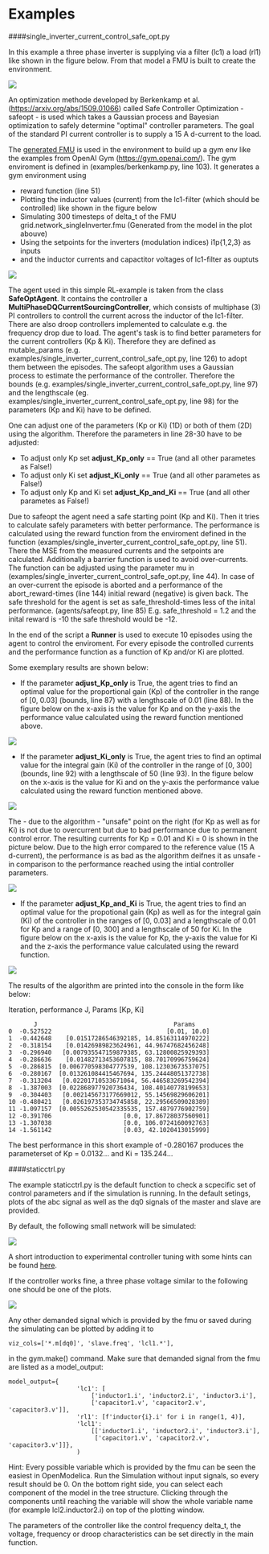 #  Examples 
####single_inverter_current_control_safe_opt.py


In this example a three phase inverter is supplying via a filter (lc1) a load (rl1) like shown in the 
figure below.
From that model a FMU is built to create the environment.

![](../pictures/Modell.png)

An optimization methode developed by Berkenkamp et al. (https://arxiv.org/abs/1509.01066) called Safe
Controller Optimization - safeopt - is used which takes a Gaussian process and Bayesian optimization to safely determine 
"optimal" controller parameters. 
The goal of the standard PI current controller is to supply a 15 A d-current to the load. 


The [generated FMU](fmu.html) is used in the environment to build up a gym env like the examples from OpenAI Gym 
(https://gym.openai.com/). 
The gym enviroment is defined in (examples/berkenkamp.py, line 103).
It generates a gym environment using 
 - reward function (line 51)
 - Plotting the inductor values (current) from the lc1-filter (which should be controlled) like shown in the figure below
 - Simulating 300 timesteps of delta_t of the FMU grid.network_singleInverter.fmu (Generated from the model in the plot abouve)
 - Using the setpoints for the inverters (modulation indices) i1p{1,2,3} as inputs
 - and the inductor currents and capactitor voltages of lc1-filter as ouptuts
 
![](../pictures/i_abc_bk_kp15_Ki121.png)

The agent used in this simple RL-example is taken from the class __SafeOptAgent__.
It contains the controller a __MultiPhaseDQCurrentSourcingController__, which consists of multiphase (3) PI controllers 
to controll the current across the inductor of the lc1-filter. 
There are also droop controllers implemented to calculate e.g. the frequency drop due to load.
The agent's task is to find better parameters for the current controllers (Kp & Ki). 
Therefore they are defined as mutable_params (e.g. examples/single_inverter_current_control_safe_opt.py, line 126) to 
adopt them between the episodes.
The safeopt algorithm uses a Gaussian process to estimate the performance of the controller. 
Therefore the bounds (e.g. examples/single_inverter_current_control_safe_opt.py, line 97) and the 
lengthscale (eg. examples/single_inverter_current_control_safe_opt.py, line 98) for the 
parameters (Kp and Ki) have to be defined.  

One can adjust one of the parameters (Kp or Ki) (1D) or both of them (2D) using the algorithm.
Therefore the parameters in line 28-30 have to be adjusted:
- To adjust only Kp set __adjust_Kp_only__ == True (and all other parametes as False!)
- To adjust only Ki set __adjust_Ki_only__ == True (and all other parametes as False!)
- To adjust only Kp and Ki set __adjust_Kp_and_Ki__ == True (and all other parametes as False!)

Due to safeopt the agent need a safe starting point (Kp and Ki). Then it tries to calculate safely parameters with 
better performance.
The performance is calculated using the reward function from the enviroment defined in the function 
(examples/single_inverter_current_control_safe_opt.py, line 51). 
There the MSE from the measured currents and the setpoints are calculated. 
Additionally a barrier function is used to avoid over-currents. 
The function can be adjusted using the parameter mu in (examples/single_inverter_current_control_safe_opt.py, line 44).
In case of an over-current the episode is aborted and a performance of the abort_reward-times (line 144) initial reward 
(negative) is given back. 
The safe threshold for the agent is set as safe_threshold-times less of the inital performance. (agents/safeopt.py, line 85)
E.g. safe_threshold = 1.2 and the inital reward is -10 the safe threshold would be -12.

In the end of the script a __Runner__ is used to execute 10 episodes using the agent to control the enviroment. 
For every episode the controlled currents and the performance function as a function of Kp and/or Ki are plotted.

Some exemplary results are shown below:

- If the parameter __adjust_Kp_only__ is True, the agent tries to find an optimal value for the proportional gain (Kp)
 of the controller in the range of [0, 0.03] (bounds, line 87) with a lengthscale of 0.01 (line 88).
 In the figure below on the x-axis is the value for Kp and on the y-axis the performance value calculated using the 
 reward function mentioned above. 

 
![](../pictures/kp_J.png)

- If the parameter __adjust_Ki_only__ is True, the agent tries to find an optimal value for the integral gain (Ki)
 of the controller in the range of [0, 300] (bounds, line 92) with a lengthscale of 50 (line 93).
 In the figure below on the x-axis is the value for Ki and on the y-axis the performance value calculated using the 
 reward function mentioned above. 

 
![](../pictures/ki_J.png)

 The - due to the algorithm - "unsafe" point on the right (for Kp as well as for Ki) is not due to overcurrent but due 
 to bad performance due to  permanent control error.
 The resulting currents for Kp = 0.01 and Ki = 0 is shown in the picture below.
 Due to the high error compared to the reference value (15 A d-current), the performance is as bad as the algorithm 
 deifnes it as unsafe - in comparison to the performance reached using the intial controller parameters. 
 
 
 ![](../pictures/i_abc_ki_J_bad.png) 


 - If the parameter __adjust_Kp_and_Ki__ is True, the agent tries to find an optimal value for the propotional gain (Kp)
  as well as for the integral gain (Ki) of the controller in the ranges of [0, 0.03] and a lengthscale of 0.01 for Kp 
  and a range of [0, 300] and a lengthscale of 50 for Ki.
 In the figure below on the x-axis is the value for Kp, the y-axis the value for Ki and the z-axis the performance value
  calculated using the reward function. 

![](../pictures/kp_ki_J.png)

The results of the algorithm are printed into the console in the form like below:

Iteration, performance J, Params [Kp, Ki]

           J                                      Params
    0  -0.527522                                [0.01, 10.0]
    1  -0.442648    [0.01517286546392185, 14.85163114970222]
    2  -0.318154    [0.01426989823624961, 44.96747682456248]
    3  -0.296940   [0.007935547159879385, 63.12800825929393]
    4  -0.286636    [0.01482713453607815, 88.70170996759624]
    5  -0.286815  [0.006770598304777539, 108.12303673537075]
    6  -0.280167  [0.013261084415467694, 135.24448051372738]
    7  -0.313204   [0.02201710533671064, 56.446583269542394]
    8  -1.387003  [0.022868977920736434, 108.40140778199653]
    9  -0.304403   [0.002145673177669012, 55.14569829606201]
    10 -0.480421   [0.026197353734745858, 22.29566509028389]
    11 -1.097157  [0.0055262530542335535, 157.4879776902759]
    12 -0.391706                    [0.0, 17.86728037560901]
    13 -1.307038                    [0.0, 106.0724160092763]
    14 -1.561142                    [0.03, 42.1020413015999]
    
The best performance in this short example of -0.280167 produces the parameterset of Kp = 0.0132... 
and Ki = 135.244...




####staticctrl.py

The example staticctrl.py is the default function to check a scpecific set of control parameters and if the simulation is running.
In the default setings, plots of the abc signal as well as the dq0 signals of the master and slave are provided.

By default, the following small network will be simulated:

![](../pictures/network.png)

A short introduction to experimental controller tuning with some hints can be found [here](controller_tuning.html).

If the controller works fine, a three phase voltage similar to the following one should be one of the plots. 


![](../pictures/abc.png)
 
Any other demanded signal which is provided by the fmu or saved during the simulating can be plotted by adding it to 

    viz_cols=['*.m[dq0]', 'slave.freq', 'lcl1.*'],
 
in the gym.make() command. Make sure that demanded signal from the fmu are listed as a model_output:

    model_output={
                       'lc1': [
                           ['inductor1.i', 'inductor2.i', 'inductor3.i'],
                           ['capacitor1.v', 'capacitor2.v', 'capacitor3.v']],
                       'rl1': [f'inductor{i}.i' for i in range(1, 4)],
                       'lcl1':
                           [['inductor1.i', 'inductor2.i', 'inductor3.i'],
                            ['capacitor1.v', 'capacitor2.v', 'capacitor3.v']]},
                       )

Hint: Every possible variable which is provided by the fmu can be seen the easiest in OpenModelica. Run the Simulation without input signals, so every  result should be 0.
On the bottom right side, you can select each component of the model in the tree structure. 
Clicking through the components until reaching the variable will show the whole variable name (for example lcl2.inductor2.i) on top of the plotting window.

The parameters of the controller like the control frequency delta_t, the voltage, frequency or droop characteristics can be set directly in the main function. 
 